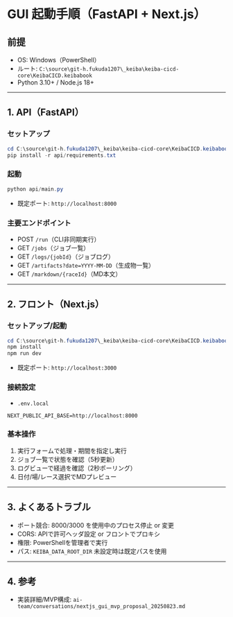 # GUI 起動手順（FastAPI + Next.js）

## 前提
- OS: Windows（PowerShell）
- ルート: `C:\source\git-h.fukuda1207\_keiba\keiba-cicd-core\KeibaCICD.keibabook`
- Python 3.10+ / Node.js 18+

---

## 1. API（FastAPI）

### セットアップ
```powershell
cd C:\source\git-h.fukuda1207\_keiba\keiba-cicd-core\KeibaCICD.keibabook
pip install -r api/requirements.txt
```

### 起動
```powershell
python api/main.py
```
- 既定ポート: `http://localhost:8000`

### 主要エンドポイント
- POST `/run`（CLI非同期実行）
- GET `/jobs`（ジョブ一覧）
- GET `/logs/{jobId}`（ジョブログ）
- GET `/artifacts?date=YYYY-MM-DD`（生成物一覧）
- GET `/markdown/{raceId}`（MD本文）

---

## 2. フロント（Next.js）

### セットアップ/起動
```powershell
cd C:\source\git-h.fukuda1207\_keiba\keiba-cicd-core\KeibaCICD.keibabook\gui
npm install
npm run dev
```
- 既定ポート: `http://localhost:3000`

### 接続設定
- `.env.local`
```
NEXT_PUBLIC_API_BASE=http://localhost:8000
```

### 基本操作
1) 実行フォームで処理・期間を指定し実行
2) ジョブ一覧で状態を確認（5秒更新）
3) ログビューで経過を確認（2秒ポーリング）
4) 日付/場/レース選択でMDプレビュー

---

## 3. よくあるトラブル
- ポート競合: 8000/3000 を使用中のプロセス停止 or 変更
- CORS: APIで許可ヘッダ設定 or フロントでプロキシ
- 権限: PowerShellを管理者で実行
- パス: `KEIBA_DATA_ROOT_DIR` 未設定時は既定パスを使用

---

## 4. 参考
- 実装詳細/MVP構成: `ai-team/conversations/nextjs_gui_mvp_proposal_20250823.md`
